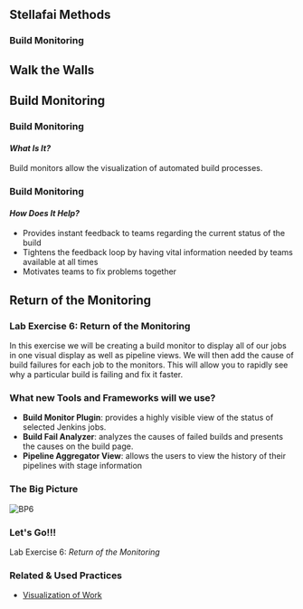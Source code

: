 <!-- .slide: data-background-image="images/title-slide-background.png" -->
## Stellafai Methods <!-- {.element: class="course-title"} -->
### Build Monitoring <!-- {.element: class="title-color"} -->




## Walk the Walls



<!-- .slide: id="build-monitor" -->
## Build Monitoring



### Build Monitoring
#### _What Is It?_
Build monitors allow the visualization of automated build processes.



### Build Monitoring
#### _How Does It Help?_
* Provides instant feedback to teams regarding the current status of the build
* Tightens the feedback loop by having vital information needed by teams available at all times
* Motivates teams to fix problems together



<!-- .slide: id="return-monitoring" -->
## Return of the Monitoring



### Lab Exercise 6: Return of the Monitoring
In this exercise we will be creating a build monitor to display all of our jobs
in one visual display as well as pipeline views. We will then add the cause of
build failures for each job to the monitors. This will allow you to rapidly
see why a particular build is failing and fix it faster.



### What new Tools and Frameworks will we use?
* **Build Monitor Plugin**: provides a highly visible view of the status of
selected Jenkins jobs.
* **Build Fail Analyzer**: analyzes the causes of failed builds and presents
the causes on the build page.
* **Pipeline Aggregator View**: allows the users to view the history of their
pipelines with stage information



### The Big Picture
![BP6](images/bp-6-return-monitoring.jpg)



### Let's Go!!!
Lab Exercise 6: _Return of the Monitoring_



<!-- .slide: data-background-image="images/related-practices-stellafai.png", class="black-style"  data-background-opacity="0.3" -->
### Related & Used Practices
- [Visualization of Work](https://openpracticelibrary.com/practice/visualisation-of-work/)
